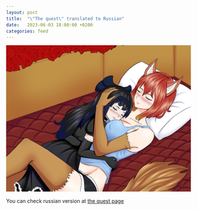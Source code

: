 ```yaml
---
layout: post
title:  "\"The quest\" translated to Russian"
date:   2023-06-03 18:00:00 +0200
categories: feed
---
```


![The Quest](/assets/posts/quest.jpg)

You can check russian version at [the quest page](/quest_ru)
